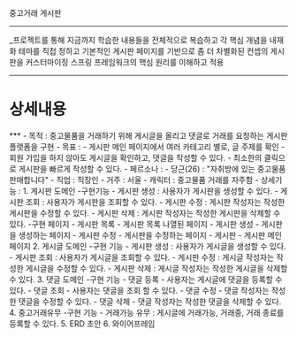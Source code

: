중고거래 게시판
***

_프로젝트를 통해 지금까지 학습한 내용들을 전체적으로 복습하고 각 핵심 개념을 내재화
테마를 직접 정하고 기본적인 게시판 페이지를 기반으로 좀 더 차별화된 컨셉의 게시판을 커스터마이징
스프링 프레임워크의 핵심 원리를 이해하고 적용

***
<h1>상세내용</h1>
***
- 목적 : 중고물품을 거래하기 위해 게시글을 올리고 댓글로 거래를 요청하는 게시판 플랫폼을 구현
- 목표 : 
	- 게시판 메인 페이지에서 여러 카테고리 별로, 글 주제를 확인
	- 회원 가입을 하지 않아도 게시글을 확인하고, 댓글을 작성할 수 있다.
	- 최소한의 클릭으로 게시판을 빠르게 작성할 수 있다.
- 페르소나 : 
	- 당근(26) : "자취방에 있는 중고물품 판매합니다"
	- 직업 : 직장인
	- 거주 : 서울
	- 캐릭터 : 중고물품 거래를 자주함
- 상세기능 : 
	1. 게시판 도메인 
		-구현기능
		- 게시판 생성 : 사용자가 게시판을 생성할 수 있다.
		- 게시판 조회 : 사용자가 게시판을 조회할 수 있다.
		- 게시판 수정 : 게시판 작성자는 작성한 게시판을 수정할 수 있다.
		- 게시판 삭제 : 게시판 작성자는 작성한 게시판을 삭제할 수 있다.
		-구현 페이지
		-  게시판 목록 - 게시판 목록 나열된 페이지
		- 게시판 생성 - 게시판을 생성하는 페이지
		- 게시판 수정 - 게시판을 수정하는 페이지
		- 게시판 - 게시판 메인 페이지
	2. 게시글 도메인
		-구현 기능
		- 게시판 생성 : 사용자가 게시글을 생성할 수 있다.
		- 게시판 조회 : 사용자가 게시글을 조회할 수 있다.
		- 게시판 수정 : 게시글 작성자는 작성한 게시글을 수정할 수 있다.
		- 게시판 삭제 : 게시글 작성자는 작성한 게시글을 삭제할 수 있다.
	3. 댓글 도메인 
		-구현 기능
		- 댓글 등록 - 사용자는 게시글에 댓글을 등록할 수 있다.
		- 댓글 조회 - 사용자는 댓글을 조회 할 수 있다.
		- 댓글 수정 - 댓글 작성자는 작성한 댓글을 수정할 수 있다.
		- 댓글 삭제 - 댓글 작성자는 작성한 댓글을 삭제할 수 있다.
	4. 중고거래유무
		-구현 기능
		- 거래가능 유무 : 게시글에 거래가능, 거래중, 거래 종료를 등록할 수 있다.
	5. ERD 초안 
	6. 와이어프레임